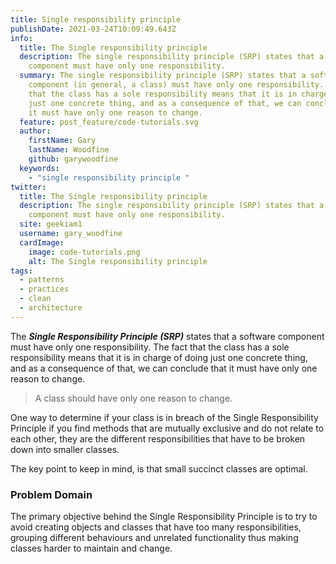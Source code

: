 ```yaml
---
title: Single responsibility principle
publishDate: 2021-03-24T10:09:49.643Z
info:
  title: The Single responsibility principle
  description: The single responsibility principle (SRP) states that a software
    component must have only one responsibility.
  summary: The single responsibility principle (SRP) states that a software
    component (in general, a class) must have only one responsibility. The fact
    that the class has a sole responsibility means that it is in charge of doing
    just one concrete thing, and as a consequence of that, we can conclude that
    it must have only one reason to change.
  feature: post_feature/code-tutorials.svg
  author:
    firstName: Gary
    lastName: Woodfine
    github: garywoodfine
  keywords:
    - "single responsibility principle "
twitter:
  title: The Single responsibility principle
  description: The single responsibility principle (SRP) states that a software
    component must have only one responsibility.
  site: geekiam1
  username: gary_woodfine
  cardImage:
    image: code-tutorials.png
    alt: The Single responsibility principle
tags:
  - patterns
  - practices
  - clean
  - architecture
---
```

The ***Single Responsibility Principle (SRP)*** states that a software component must have only one responsibility. The fact that the class has a sole responsibility means that it is in charge of doing just one concrete thing, and as a consequence of that, we can conclude that it must have only one reason to change. 

> A class should have only one reason to change.

One way to determine if your class is in breach of the Single Responsibility Principle if you find methods that are mutually exclusive and do not relate to each other, they are the different responsibilities that have to be broken down into smaller classes.

The key point to keep in mind, is that small succinct classes are optimal.

### Problem Domain

The primary objective behind the Single Responsibility Principle is to try to avoid creating objects and classes that have too many responsibilities, grouping different behaviours and unrelated functionality thus making classes harder to maintain and change.


